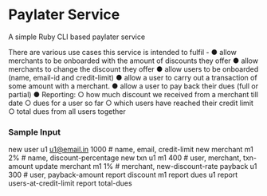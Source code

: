 # Paylater Service

A simple Ruby CLI based paylater service

There are various use cases this service is intended to fulfil -
● allow merchants to be onboarded with the amount of discounts they offer
● allow merchants to change the discount they offer
● allow users to be onboarded (name, email-id and credit-limit)
● allow a user to carry out a transaction of some amount with a merchant.
● allow a user to pay back their dues (full or partial)
● Reporting:
○ how much discount we received from a merchant till date
○ dues for a user so far
○ which users have reached their credit limit
○ total dues from all users together

### Sample Input
new user u1 u1@email.in 1000 # name, email, credit-limit
new merchant m1 2% # name, discount-percentage
new txn u1 m1 400 # user, merchant, txn-amount
update merchant m1 1% # merchant, new-discount-rate
payback u1 300 # user, payback-amount
report discount m1
report dues u1
report users-at-credit-limit
report total-dues
